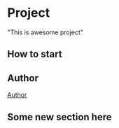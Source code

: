 # Project
"This is awesome project"
## How to start

## Author
[Author](author.md)


## Some new section here
